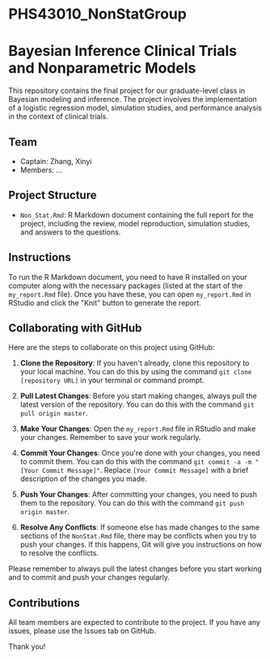 # PHS43010_NonStatGroup
# Bayesian Inference Clinical Trials and Nonparametric Models

This repository contains the final project for our graduate-level class in Bayesian modeling and inference. The project involves the implementation of a logistic regression model, simulation studies, and performance analysis in the context of clinical trials.

## Team

- Captain: Zhang, Xinyi
- Members: ...

## Project Structure

- `Non_Stat.Rmd`: R Markdown document containing the full report for the project, including the review, model reproduction, simulation studies, and answers to the questions.

## Instructions

To run the R Markdown document, you need to have R installed on your computer along with the necessary packages (listed at the start of the `my_report.Rmd` file). Once you have these, you can open `my_report.Rmd` in RStudio and click the "Knit" button to generate the report.

## Collaborating with GitHub

Here are the steps to collaborate on this project using GitHub:

1. **Clone the Repository**: If you haven't already, clone this repository to your local machine. You can do this by using the command `git clone [repository URL]` in your terminal or command prompt.

2. **Pull Latest Changes**: Before you start making changes, always pull the latest version of the repository. You can do this with the command `git pull origin master`.

3. **Make Your Changes**: Open the `my_report.Rmd` file in RStudio and make your changes. Remember to save your work regularly.

4. **Commit Your Changes**: Once you're done with your changes, you need to commit them. You can do this with the command `git commit -a -m "[Your Commit Message]"`. Replace `[Your Commit Message]` with a brief description of the changes you made.

5. **Push Your Changes**: After committing your changes, you need to push them to the repository. You can do this with the command `git push origin master`.

6. **Resolve Any Conflicts**: If someone else has made changes to the same sections of the `NonStat.Rmd` file, there may be conflicts when you try to push your changes. If this happens, Git will give you instructions on how to resolve the conflicts.

Please remember to always pull the latest changes before you start working and to commit and push your changes regularly.

## Contributions

All team members are expected to contribute to the project. If you have any issues, please use the Issues tab on GitHub.

Thank you!
